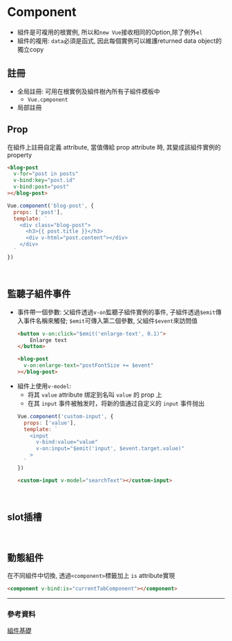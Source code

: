 # Component
- 組件是可複用的根實例, 所以和`new Vue`接收相同的Option,除了例外`el`
- 組件的複用: `data`必須是函式, 因此每個實例可以維護returned data object的獨立copy

## 註冊
- 全局註冊: 可用在根實例及組件樹內所有子組件模板中
	- `Vue.cpmponent`
- 局部註冊

## Prop
 在組件上註冊自定義 attribute, 當值傳給 prop attribute 時, 其變成該組件實例的property
```HTML
<blog-post
  v-for="post in posts"
  v-bind:key="post.id"
  v-bind:post="post"
></blog-post>
```
```JavaScript
Vue.component('blog-post', {
  props: ['post'],
  template: `
    <div class="blog-post">
      <h3>{{ post.title }}</h3>
      <div v-html="post.content"></div>
    </div>
  `
})
```
<br/>

## 監聽子組件事件
- 事件帶一個參數: 父組件透過`v-on`監聽子組件實例的事件, 子組件透過`$emit`傳入事件名稱來觸發; 
`$emit`可傳入第二個參數, 父組件`$event`來訪問值
	```HTML
	<button v-on:click="$emit('enlarge-text', 0.1)">
		Enlarge text
	</button>
	```
	```HTML
	<blog-post
	  v-on:enlarge-text="postFontSize += $event"
	></blog-post>
	```
- 組件上使用`v-model`: 
	- 将其 `value` attribute 绑定到名叫 `value` 的 prop 上
	- 在其 `input` 事件被触发时，将新的值通过自定义的 `input` 事件抛出
	```JavaScript
	Vue.component('custom-input', {
	  props: ['value'],
	  template: `
		<input
		  v-bind:value="value"
		  v-on:input="$emit('input', $event.target.value)"
	 	>
	  `
	})
	```
	```HTML
	<custom-input v-model="searchText"></custom-input>
	```
<br/>

## slot插槽
<br/>

## 動態組件
在不同組件中切換, 透過`<component>`標籤加上 `is` attribute實現
```HTML
<component v-bind:is="currentTabComponent"></component>
```

---
### 參考資料
[組件基礎](https://cn.vuejs.org/v2/guide/components.html)